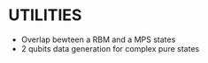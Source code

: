 # UTILITIES

- Overlap bewteen a RBM and a MPS states
- 2 qubits data generation for complex pure states
